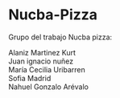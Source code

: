 # Nucba-Pizza

Grupo del trabajo Nucba pizza:

Alaniz Martinez Kurt </br>
Juan ignacio nuñez </br>
María Cecilia Uribarren </br>
Sofia Madrid </br>
Nahuel Gonzalo Arévalo </br>
